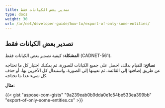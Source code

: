 ```yaml
---
title: تصدير بعض الكيانات فقط
type: docs
weight: 30
url: /ar/net/developer-guide/how-to/export-of-only-some-entities/
---
```


## **تصدير بعض الكيانات فقط**

**المشكلة:** كيفية تصدير بعض الكيانات فقط (CADNET-561).

**نصائح:** للقيام بذلك، احصل على جميع الكيانات للصورة، ثم يمكنك اختيار كل ما تحتاجه عن طريق إضافتها إلى القائمة، ثم تعيينها إلى الصورة، واستبدال كل الآخرين بها، أو حذف كل شيء عدا ما تحتاجه.

**مثال:**

{{< gist "aspose-com-gists" "9a239eab0b9dda0e1c54be533ea399bb" "export-of-only-some-entities.cs" >}}
